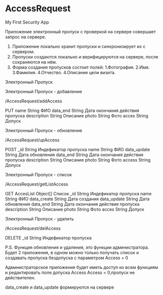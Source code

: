 # AccessRequest
My First Security App

Приложение электронный пропуск с проверкой на сервере совершает запрос на сервере.

1. Приложение локально хранит пропуски и синхронизирует их с сервером.
2. Пропуски создаются локально и верифицируются на сервере, после сохраняются на нём.
3. Форма создания пропусков состоит полей:
   1.Фотография.
   2.Имя.
   3.Фамилия.
   4.Отчество.
   4.Описание цели визита.

Электронный Пропуск

 Электронный Пропуск - добавление

  /AccessRequest/addAccess
   
   PUT
    name              String       ФИО
    data_end          String       Дата окончания действия пропуска
    description       String       Описание
    photo             String       Фото
    acces             String       Допуск

 Электронный Пропуск - обновление

  /AccessRequest/upAccess
   
   POST
    _id               String       Индефикатор пропуска
    name              String       ФИО
    data_update       String       Дата обновления
    data_end          String       Дата окончания действия пропуска
    description       String       Описание
    photo             String       Фото
    access            String       Допуск

 Электронный Пропуск - список

  /AccessRequest/getListAccess
   
   GET
   AccesList          Object[]     Список 
    _id               String       Индефикатор пропуска
    name              String       ФИО
    data_create       String       Дата создания
    data_update       String       Дата обновления
    data_end          String       Дата окончания действия пропуска
    description       String       Описание
    photo             String       Фото
    acces             String       Допуск

 Электронный Пропуск - удалить

  /AccessRequest/delAccess
   
   DELETE
    _id               String       Индефикатор пропуска

P.S.
Функция обновления и удаления, это функции администратора. 
Будет 2 приложения, в одном можно только получать список 
и создавать пропуска бездопуска с параметром Access = 0

Администраторское приложение будет иметь доступ ко всем функциям и редактировать поле допуска Access
Access = 0,пропуск не действителен.

data_create и data_update формируются на сервере
